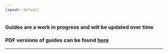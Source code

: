 ```yaml
---
layout: default
---
```


### Guides are a work in progress and will be updated over time


### PDF versions of guides can be found [here](https://github.com/CreepySasquatch/reshade-guides)

* * *


